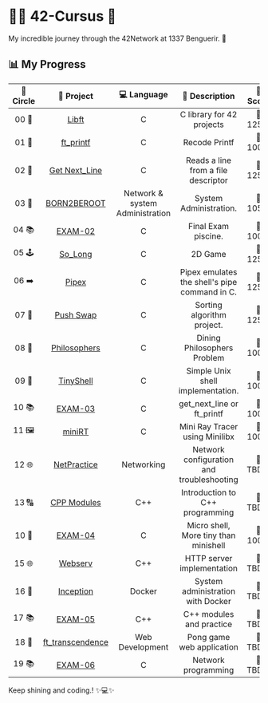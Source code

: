 # 👩‍💻 **42-Cursus 🚀**
My incredible journey through the 42Network at 1337 Benguerir. 🚀
## 📊 **My Progress**
| 🔄 **Circle** | 📂 **Project** | 💻 **Language** | 📝 **Description** | 🌟 **Score** |
|:------------:|:---------------:|:---------------:|:------------------:|:------------:|
| 00 📘 | [Libft](https://github.com/48k483x/42_CURSUS/tree/main/libft) | C | C library for 42 projects | 💯 125% |
| 01 🎉 | [ft_printf](https://github.com/48k483x/42_CURSUS/tree/main/ft_printf) | C | Recode Printf | 💯 100% |
| 02 📝 | [Get Next_Line](https://github.com/48k483x/42_CURSUS/tree/main/Get_Next_Line) | C | Reads a line from a file descriptor | 💯 125% |
| 03 🐧 | [BORN2BEROOT](https://github.com/48k483x/Born2beroot-Tutorial) | Network & system Administration | System Administration.| 💯 105% |
| 04 📚 | [EXAM-02](https://github.com/48k483x/42_EXAM/tree/main/.subjects/STUD_PART/exam_02) | C | Final Exam piscine. | 💯 100% |
| 05 🕹️ | [So_Long](https://github.com/48k483x/42_CURSUS/tree/main/So_Long) | C | 2D Game | 💯 125% |
| 06 ➡️ | [Pipex](https://github.com/48k483x/42_CURSUS/tree/main/PiPex) | C | Pipex emulates the shell's pipe command in C. | 💯 125% |
| 07 🔄 | [Push Swap](https://github.com/48k483x/42_CURSUS/tree/main/push_swap) | C | Sorting algorithm project. | 💯 125% |
| 08 🍝 | [Philosophers](https://github.com/48k483x/Philosophers) | C | Dining Philosophers Problem | 💯 100% |
| 09 🐚 | [TinyShell](https://github.com/48k483x/TinyShell) | C | Simple Unix shell implementation. | 💯 100% |
| 10 📚 | [EXAM-03](https://github.com/48k483x/42_EXAM/tree/main/.subjects/STUD_PART/exam_03) | C | get_next_line or ft_printf | 💯 100% |
| 11 🖼️ | [miniRT](https://github.com/48k483x/miniRT) | C | Mini Ray Tracer using Minilibx | 💯 100% |
| 12 🌐 | [NetPractice](https://github.com/48k483x/NetPractice) | Networking | Network configuration and troubleshooting | 💯 TBD% |
| 13 🔠 | [CPP Modules](https://github.com/48k483x/CPP_Modules) | C++ | Introduction to C++ programming | 💯 TBD% |
| 10 🐚 | [EXAM-04](https://github.com/48k483x/42_EXAM/tree/main/.subjects/STUD_PART/exam_04) | C | Micro shell, More tiny than minishell | 💯 100% |
| 15 🌐 | [Webserv](https://github.com/48k483x/Webserv) | C++ | HTTP server implementation | 💯 TBD% |
| 16 🐳 | [Inception](https://github.com/48k483x/Inception) | Docker | System administration with Docker | 💯 TBD% |
| 17 📚 | [EXAM-05](https://github.com/48k483x/42_EXAM/tree/main/.subjects/STUD_PART/exam_05) | C++ | C++ modules and practice | 💯 TBD% |
| 18 🏓 | [ft_transcendence](https://github.com/48k483x/ft_transcendence) | Web Development | Pong game web application | 💯 TBD% |
| 19 📚 | [EXAM-06](https://github.com/48k483x/42_EXAM/tree/main/.subjects/STUD_PART/exam_06) | C | Network programming | 💯 TBD% |

Keep shining and coding.! ✨💻✨
